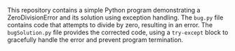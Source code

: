 This repository contains a simple Python program demonstrating a ZeroDivisionError and its solution using exception handling. The `bug.py` file contains code that attempts to divide by zero, resulting in an error. The `bugSolution.py` file provides the corrected code, using a `try-except` block to gracefully handle the error and prevent program termination.
